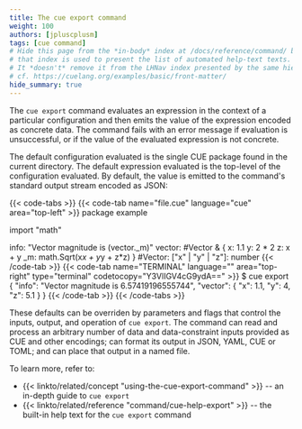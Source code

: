 ```yaml
---
title: The cue export command
weight: 100
authors: [jpluscplusm]
tags: [cue command]
# Hide this page from the *in-body* index at /docs/reference/command/ because
# that index is used to present the list of automated help-text texts.
# It *doesn't* remove it from the LHNav index presented by the same hierarchy.
# cf. https://cuelang.org/examples/basic/front-matter/
hide_summary: true
---
```


The `cue export` command
evaluates an expression in the context of a particular configuration
and then
emits the value of the expression encoded as concrete data.
The command fails with an error message
if evaluation is unsuccessful, or
if the value of the evaluated expression is not concrete.

The default configuration evaluated is the single CUE package found in the current directory.
The default expression evaluated is the top-level of the configuration evaluated.
By default, the value is emitted to the command's standard output stream encoded as JSON:

<!-- The job of this example is to demonstrate the default of JSON being
exported to stdout, whilst also tacitly showing that non-data elements are
omitted: package clauses; import statements; hidden fields; definitions are all
invisible, except through their effect on the concrete data emitted. -->
{{< code-tabs >}}
{{< code-tab name="file.cue" language="cue" area="top-left" >}}
package example

import "math"

info: "Vector magnitude is \(vector._m)"
vector: #Vector & {
	x:  1.1
	y:  2 * 2
	z:  x + y
	_m: math.Sqrt(x*x + y*y + z*z)
}
#Vector: ["x" | "y" | "z"]: number
{{< /code-tab >}}
{{< code-tab name="TERMINAL" language="" area="top-right" type="terminal" codetocopy="Y3VlIGV4cG9ydA==" >}}
$ cue export
{
    "info": "Vector magnitude is 6.57419196555744",
    "vector": {
        "x": 1.1,
        "y": 4,
        "z": 5.1
    }
}
{{< /code-tab >}}
{{< /code-tabs >}}

These defaults can be overriden by parameters and flags that control the
inputs, output, and operation of `cue export`.
The command can
read and process
an arbitrary number of data and data-constraint inputs
provided as CUE and other encodings;
can format its output in JSON, YAML, CUE or TOML;
and can place that output in a named file.

To learn more, refer to:

- {{< linkto/related/concept "using-the-cue-export-command" >}} --
  an in-depth guide to `cue export`
- {{< linkto/related/reference "command/cue-help-export" >}} --
  the built-in help text for the `cue export` command

